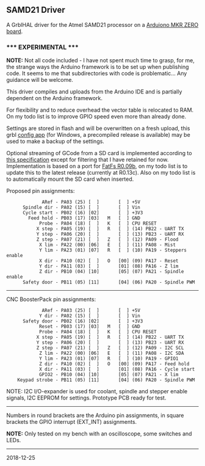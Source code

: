 ## SAMD21 Driver

A GrblHAL driver for the Atmel SAMD21 processor on a [Arduiono MKR ZERO board](https://store.arduino.cc/arduino-mkrzero).

### *** EXPERIMENTAL *** ###

**NOTE:** Not all code included - I have not spent much time to grasp, for me, the strange ways the Arduino framework is to be set up when publishing code.
It seems to me that subdirectories with code is problematic... Any guidance will be welcome.

This driver compiles and uploads from the Arduino IDE and is partially dependent on the Arduino framework.

For flexibility and to reduce overhead the vector table is relocated to RAM. On my todo list is to improve GPIO speed even more than already done.

Settings are stored in flash and will be overwritten on a fresh upload, this grbl [config app](https://github.com/terjeio/Grbl_CNC_Controls) \(for Windows, a precompiled release is available\) may be used to make a backup of the settings.

Optional streaming of GCode from a SD card is implemented according to [this specification](https://github.com/bdring/Grbl_Esp32/wiki/Using-the-SD-Card) except for filtering that I have retained for now. Implementation is based on a port for [FatFs R0.09b](http://www.elm-chan.org/fsw/ff/00index_e.html), on my todo list is to update this to the latest release \(currently at R0.13c\). Also on my todo list is to automatically mount the SD card when inserted.

Proposed pin assignments:

``` plain
             ARef - PA03 (25) [  ]       [  ] +5V
      Spindle dir - PA02 (15) [  ]       [  ] Vin
      Cycle start - PB02 (16) [02]       [  ] +3V3
        Feed hold - PB03 (17) [03]   M   [  ] GND
            Probe - PA04 (18) [  ]   K   [  ] CPU RESET
           X step - PA05 (19) [  ]   R   [  ] (14) PB22 - UART TX
           Y step - PA06 (20) [  ]       [  ] (13) PB23 - UART RX
           Z step - PA07 (21) [  ]   Z   [  ] (12) PA09 - Flood
            X lim - PA22 (00) [06]   E   [  ] (11) PA08 - Mist
            Y lim - PA23 (01) [07]   R   [  ] (10) PA19 - Steppers enable
            X dir - PA10 (02) [  ]   O   [00] (09) PA17 - Reset
            Y dir - PA11 (03) [  ]       [01] (08) PA16 - Z lim
            Z dir - PB10 (04) [10]       [05] (07) PA21 - Spindle enable
      Safety door - PB11 (05) [11]       [04] (06) PA20 - Spindle PWM
```

---

CNC BoosterPack pin assignments:
``` plain
             ARef - PA03 (25) [  ]       [  ] +5V
            Y dir - PA02 (15) [  ]       [  ] Vin
      Safety door - PB02 (16) [02]       [  ] +3V3
            Reset - PB03 (17) [03]   M   [  ] GND
            Probe - PA04 (18) [  ]   K   [  ] CPU RESET
           X step - PA05 (19) [  ]   R   [  ] (14) PB22 - UART TX
           Y step - PA06 (20) [  ]       [  ] (13) PB23 - UART RX
           Z step - PA07 (21) [  ]   Z   [  ] (12) PA09 - I2C SCL
            Z lim - PA22 (00) [06]   E   [  ] (11) PA08 - I2C SDA
            Y lim - PA23 (01) [07]   R   [  ] (10) PA19 - GPIO1
            Z dir - PA10 (02) [  ]   O   [00] (09) PA17 - Feed hold
            X dir - PA11 (03) [  ]       [01] (08) PA16 - Cycle start
            GPIO2 - PB10 (04) [10]       [05] (07) PA21 - X lim
    Keypad strobe - PB11 (05) [11]       [04] (06) PA20 - Spindle PWM
```

NOTE: I2C I/O-expander is used for coolant, spindle and stepper enable signals, I2C EEPROM for settings. Prototype PCB ready for test.

---

Numbers in round brackets are the Arduino pin assignments, in square brackets the GPIO interrupt (EXT_INT) assignments.

**NOTE:** Only tested on my bench with an oscilloscope, some switches and LEDs.

---
2018-12-25

